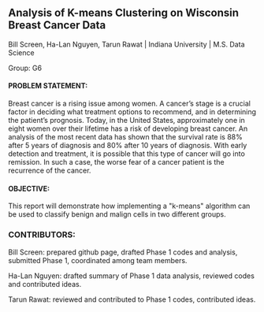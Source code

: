 ## Analysis of K-means Clustering on Wisconsin Breast Cancer Data

Bill Screen, Ha-Lan Nguyen, Tarun Rawat | Indiana University | M.S. Data Science

Group: G6

#### PROBLEM STATEMENT: 
Breast cancer is a rising issue among women. A cancer’s stage is a crucial factor in deciding what treatment options to recommend, and in determining the patient’s prognosis. Today, in the United States, approximately one in eight women over their lifetime has a risk of developing breast cancer. An analysis of the most recent data has shown that the survival rate is 88% after 5 years of diagnosis and 80% after 10 years of diagnosis. With early detection and treatment, it is possible that this type of cancer will go into remission. In such a case, the worse fear of a cancer patient is the recurrence of the cancer.

#### OBJECTIVE: 
This report will demonstrate how implementing a "k-means" algorithm can be used to classify benign and malign cells in two different groups.

### CONTRIBUTORS:
Bill Screen: prepared github page, drafted Phase 1 codes and analysis, submitted Phase 1, coordinated among team members.

Ha-Lan Nguyen: drafted summary of Phase 1 data analysis, reviewed codes and contributed ideas.

Tarun Rawat: reviewed and contributed to Phase 1 codes, contributed ideas.

